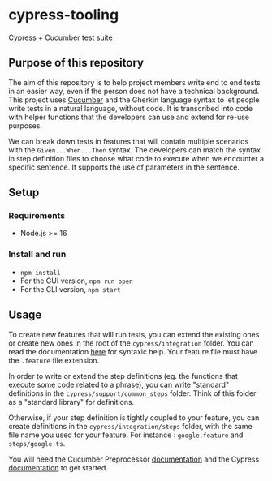 # cypress-tooling
Cypress + Cucumber test suite

## Purpose of this repository
The aim of this repository is to help project members write end to end tests in an easier way, even if the person does not have a technical background. This project uses [Cucumber](https://cucumber.io/) and the Gherkin language syntax to let people write tests in a natural language, without code. It is transcribed into code with helper functions that the developers can use and extend for re-use purposes.

We can break down tests in features that will contain multiple scenarios with the `Given...When...Then` syntax. The developers can match the syntax in step definition files to choose what code to execute when we encounter a specific sentence. It supports the use of parameters in the sentence.

## Setup
### Requirements
- Node.js >= 16

### Install and run
- `npm install`
- For the GUI version, `npm run open`
- For the CLI version, `npm start`

## Usage
To create new features that will run tests, you can extend the existing ones or create new ones in the root of the `cypress/integration` folder. You can read the documentation [here](https://cucumber.io/docs/gherkin/reference/) for syntaxic help. Your feature file must have the `.feature` file extension.

In order to write or extend the step definitions (eg. the functions that execute some code related to a phrase), you can write "standard" definitions in the `cypress/support/common_steps` folder. Think of this folder as a "standard library" for definitions.

Otherwise, if your step definition is tightly coupled to your feature, you can create definitions in the `cypress/integration/steps` folder, with the same file name you used for your feature. For instance : `google.feature` and `steps/google.ts`.

You will need the Cucumber Preprocessor [documentation](https://github.com/badeball/cypress-cucumber-preprocessor/tree/master/docs) and the Cypress [documentation](https://docs.cypress.io/api/table-of-contents) to get started.

